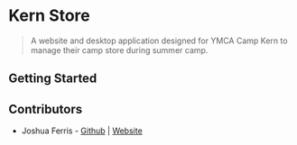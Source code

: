 # Kern Store

> A website and desktop application designed for YMCA Camp Kern to manage their camp store during summer camp.

## Getting Started

## Contributors

* Joshua Ferris - [Github](https://github.com/joshuaferr1s) | [Website](https://jajjferris.com)
